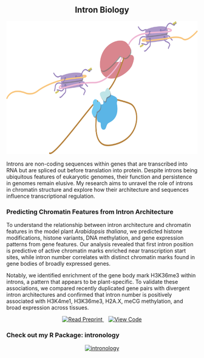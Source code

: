 <div align="center">
  
## Intron Biology 
  
</div>

<p align="center">
  <img src="https://github.com/AlicePierce/AlicePierce.github.io/blob/master/intron-splicing.png" alt="Splicing" height="350">
</p>

Introns are non-coding sequences within genes that are transcribed into RNA but are spliced out before translation into protein. Despite introns being ubiquitous features of eukaryotic genomes, their function and persistence in genomes remain elusive. My research aims to unravel the role of introns in chromatin structure and explore how their architecture and sequences influence transcriptional regulation.

### Predicting Chromatin Features from Intron Architecture 

To understand the relationship between intron architecture and chromatin features in the model plant *Arabidopsis thaliana*, we predicted histone modifications, histone variants, DNA methylation, and gene expression patterns from gene features. Our analysis revealed that first intron position is predictive of active chromatin marks enriched near transcription start sites, while intron number correlates with distinct chromatin marks found in gene bodies of broadly expressed genes. 

Notably, we identified enrichment of the gene body mark H3K36me3 within introns, a pattern that appears to be plant-specific. To validate these associations, we compared recently duplicated gene pairs with divergent intron architectures and confirmed that intron number is positively associated with H3K4me1, H3K36me3, H2A.X, meCG methylation, and broad expression across tissues.

<p align="center">
  <a href="https://www.biorxiv.org/content/10.1101/2025.10.15.682614v1.full">
    <img src="https://img.shields.io/badge/📄_Read-Preprint-blue?style=for-the-badge" alt="Read Preprint" width="250">
  </a>
  &nbsp;&nbsp;
  <a href="https://github.com/AlicePierce/IntronArchitecture">
    <img src="https://img.shields.io/badge/💻_View-Code-green?style=for-the-badge" alt="View Code" width="200">
  </a>
</p>

### Check out my R Package: intronology

<p align="center">
  <a href="https://github.com/AlicePierce/intronology" target="_blank">
    <img src="https://alicepierce.github.io/assets/img/intronology-template.png" alt="intronology" style="width:35%; max-width:200px;">
  </a>
</p>
